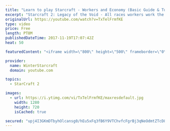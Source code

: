 ```yaml
---
title: "Learn to play Starcraft - Workers and Economy (Basic Guide & Tutorial)"
excerpt: "Starcraft 2: Legacy of the Void - All races workers work the same (mule notwithstanding!)  Wiki on mining: http://wiki.teamliquid.net/starcraft2/Mining_Minerals"
originalUrl: https://youtube.com/watch?v=TxTelFrmfKE
type: video
price: Free
length: PT8M
publishedDateTime: 2017-11-19T17:07:42Z
heat: 50

featuredContent: "<iframe width=\"800\" height=\"500\" frameborder=\"0\" src=\"https://www.youtube.com/embed/TxTelFrmfKE\" allow=\"accelerometer; autoplay; encrypted-media; gyroscope; picture-in-picture\" allowfullscreen></iframe>"

provider:
  name: WinterStarcraft
  domain: youtube.com

topics:
  - StarCraft 2

images:
  - url: https://i.ytimg.com/vi/TxTelFrmfKE/maxresdefault.jpg
    width: 1280
    height: 720
    isCached: true

secured: "upj4I3GKmDTbyhOlcansg0/hEu5xFq3fB6Y9VTChvfcFgrBj3qNeOdmtZTcD8RPIOKFJxtqtpr0i10sAQ8PUFoPqi9TiKAmO3JsogBDlTfysz1Rt7KIXZaz1GtNO2mEKetI0N52+pDAdQNwiAG/d3niT2qsYGk7EBw6EbFlr8xYKYv9UjKm5BfOEyezEqrXWIm4hxMzbDu2CXu07hYbUet1kPAMK3foyKMoqCNo+rcZfQSm/pOA+QMMVFmdUV1nMGCaS6zUTk37MhAPIyWJuusFc4qp//n6jwT2qD+K4RGwG69QAcEOM7whhqPDPIMwnryAw92FucD8enmnRWTuO3uJKCCObgtlykQlncOOY/sDkxYUz52YruxuflQCPvVw/l7ChNT+nhAUqnPZS7yqAW7GRR926/632qx9dwK4tr2Y=;LXrMjppaZ0bwOfBbrBZL0w=="
---
```


